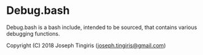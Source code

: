 # Debug.bash

Debug.bash is a bash include, intended to be sourced, that contains various debugging functions.

Copyright (C) 2018 Joseph Tingiris (joseph.tingiris@gmail.com)
